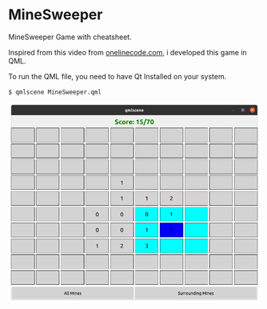 # MineSweeper
MineSweeper Game with cheatsheet.

Inspired from this video from [onelinecode.com](https://www.youtube.com/watch?v=FOIbK4bJKS8), i developed this game in QML.

To run the QML file, you need to have Qt Installed on your system.

```shell
$ qmlscene MineSweeper.qml 
```

![](mine_sweeper.png)
